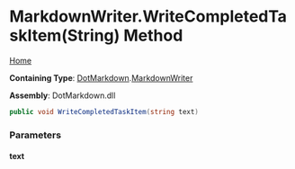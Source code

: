 # MarkdownWriter\.WriteCompletedTaskItem\(String\) Method

[Home](../../../README.md)

**Containing Type**: [DotMarkdown](../../README.md)\.[MarkdownWriter](../README.md)

**Assembly**: DotMarkdown\.dll

```csharp
public void WriteCompletedTaskItem(string text)
```

### Parameters

#### text

